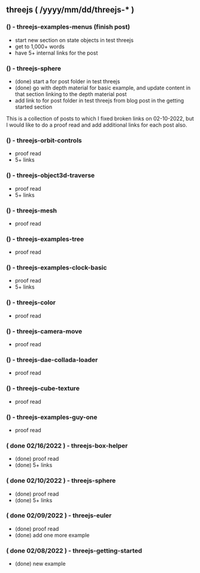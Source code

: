 <!--###### ########## ########## #######-->
## threejs ( /yyyy/mm/dd/threejs-* )
<!--###### ########## ########## #######-->

<!-- Not Finished -->

### () - threejs-examples-menus (finish post)
* start new section on state objects in test threejs
* get to 1,000+ words
* have 5+ internal links for the post

### () - threejs-sphere
* (done) start a for post folder in test threejs
* (done) go with depth material for basic example, and update content in that section linking to the depth material post
* add link to for post folder in test threejs from blog post in the getting started section

<!-- Fixed Links -->

This is a collection of posts to which I fixed broken links on 02-10-2022, but I would like to do a proof read and add additional links for each post also.

### () - threejs-orbit-controls
* proof read
* 5+ links

### () - threejs-object3d-traverse
* proof read
* 5+ links

### () - threejs-mesh
* proof read

### () - threejs-examples-tree
* proof read

### () - threejs-examples-clock-basic
* proof read
* 5+ links

### () - threejs-color
* proof read

### () - threejs-camera-move
* proof read


<!-- OLD -->

### () - threejs-dae-collada-loader
* proof read

### () - threejs-cube-texture
* proof read

### () - threejs-examples-guy-one
* proof read

<!-- DONE -->

### ( done 02/16/2022 ) - threejs-box-helper
* (done) proof read
* (done) 5+ links

### ( done 02/10/2022 ) - threejs-sphere
* (done) proof read
* (done) 5+ links

### ( done 02/09/2022 ) - threejs-euler
* (done) proof read
* (done) add one more example

### ( done 02/08/2022 ) - threejs-getting-started
* (done) new example
